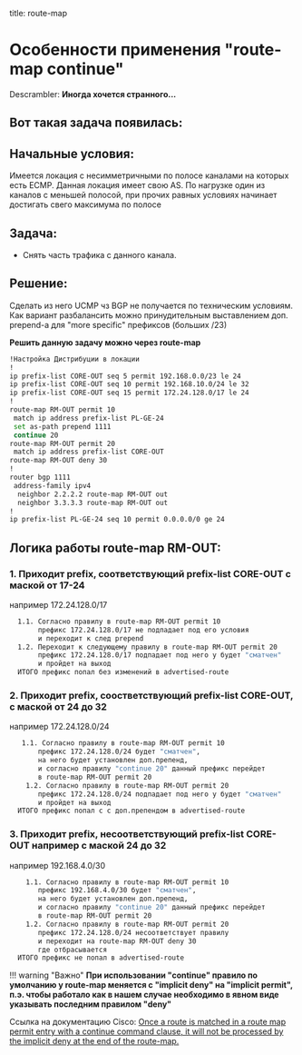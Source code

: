 title: route-map

# Особенности применения "route-map continue"

Descrambler:
**Иногда хочется странного...**

## Вот такая задача появилась: 
## Начальные условия:
Имеется локация с несимметричными по полосе каналами на которых есть ECMP.
Данная локация имеет свою AS.
По нагрузке один из каналов с меньшей полосой, при прочих равных условиях начинает достигать свего максимума по полосе

## Задача:
- Снять часть трафика с данного канала.

## Решение:
Сделать из него UCMP чз BGP не получается по техническим условиям.
Как вариант разбалансить можно принудительным выставлением доп. prepend-a для "more specific" префиксов (больших /23)

**Решить данную задачу можно через route-map**

```bash
!Настройка Дистрибуции в локации
!
ip prefix-list CORE-OUT seq 5 permit 192.168.0.0/23 le 24
ip prefix-list CORE-OUT seq 10 permit 192.168.10.0/24 le 32
ip prefix-list CORE-OUT seq 15 permit 172.24.128.0/17 le 24
!
route-map RM-OUT permit 10
 match ip address prefix-list PL-GE-24
 set as-path prepend 1111
 continue 20
route-map RM-OUT permit 20
 match ip address prefix-list CORE-OUT
route-map RM-OUT deny 30
!
router bgp 1111
 address-family ipv4
  neighbor 2.2.2.2 route-map RM-OUT out
  neighbor 3.3.3.3 route-map RM-OUT out
!
ip prefix-list PL-GE-24 seq 10 permit 0.0.0.0/0 ge 24
```

## Логика работы route-map RM-OUT:
### 1. Приходит prefix, соответствующий prefix-list CORE-OUT с маской от 17-24
например 172.24.128.0/17
```bash
  1.1. Согласно правилу в route-map RM-OUT permit 10 
       префикс 172.24.128.0/17 не подпадает под его условия 
       и переходит к след prepend
  1.2. Переходит к следующему правилу в route-map RM-OUT permit 20 
       префикс 172.24.128.0/17 подпадает под него у будет "сматчен" 
       и пройдет на выход
  ИТОГО префикс попал без изменений в advertised-route    
```

### 2. Приходит prefix, соостветствующий prefix-list CORE-OUT, с маской от 24 до 32
например 172.24.128.0/24
```bash    
   1.1. Согласно правилу в route-map RM-OUT permit 10 
       префикс 172.24.128.0/24 будет "сматчен", 
       на него будет установлен доп.препенд,
       и согласно правилу "continue 20" данный префикс перейдет 
       в route-map RM-OUT permit 20
    1.2. Согласно правилу в route-map RM-OUT permit 20 
       префикс 172.24.128.0/24 подпадает под него у будет "сматчен" 
       и пройдет на выход
  ИТОГО префикс попал с с доп.препендом в advertised-route    
```

### 3. Приходит prefix, несоответствующий prefix-list CORE-OUT например с маской 24 до 32
например 192.168.4.0/30
```bash
	1.1. Согласно правилу в route-map RM-OUT permit 10 
       префикс 192.168.4.0/30 будет "сматчен", 
       на него будет установлен доп.препенд,
       и согласно правилу "continue 20" данный префикс перейдет 
       в route-map RM-OUT permit 20
    1.2. Согласно правилу в route-map RM-OUT permit 20 
       префикс 172.24.128.0/24 несоответствует правилу 
       и переходит на route-map RM-OUT deny 30 
       где отбрасывается
  ИТОГО префикс не попал в advertised-route    
```

!!! warning "Важно"
	**При использовании "continue" правило по умолчанию у route-map меняется с "implicit deny" на "implicit permit", п.э. чтобы работало как в нашем случае необходимо в явном виде указывать
	последним правилом "deny"**

Cсылка на документацию Cisco:
[Once a route is matched in a route map permit entry with a continue command clause, it will not be processed by the implicit deny at the end of the route-map.](https://www.cisco.com/c/en/us/td/docs/ios-xml/ios/iproute_bgp/configuration/xe-3s/irg-xe-3s-book/bgp-route-map-continue.html#GUID-9B0DBD01-A010-4280-B9F4-765DE09B5D55)
